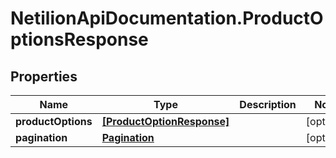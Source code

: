 # NetilionApiDocumentation.ProductOptionsResponse

## Properties
Name | Type | Description | Notes
------------ | ------------- | ------------- | -------------
**productOptions** | [**[ProductOptionResponse]**](ProductOptionResponse.md) |  | [optional] 
**pagination** | [**Pagination**](Pagination.md) |  | [optional] 


